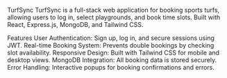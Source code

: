 TurfSync
TurfSync is a full-stack web application for booking sports turfs, allowing users to log in, select playgrounds, and book time slots. Built with React, Express.js, MongoDB, and Tailwind CSS.

Features
User Authentication: Sign up, log in, and secure sessions using JWT.
Real-time Booking System: Prevents double bookings by checking slot availability.
Responsive Design: Built with Tailwind CSS for mobile and desktop views.
MongoDB Integration: All booking data is stored securely.
Error Handling: Interactive popups for booking confirmations and errors.
